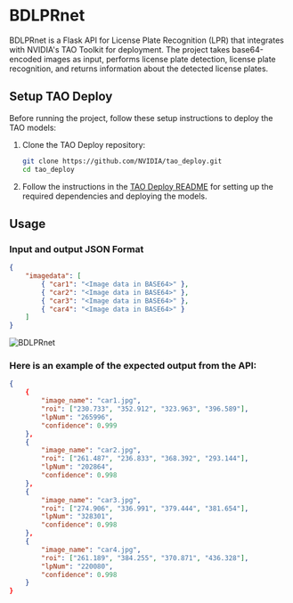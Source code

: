 # BDLPRnet

BDLPRnet is a Flask API for License Plate Recognition (LPR) that integrates with NVIDIA's TAO Toolkit for deployment. The project takes base64-encoded images as input, performs license plate detection, license plate recognition, and returns information about the detected license plates.

## Setup TAO Deploy

Before running the project, follow these setup instructions to deploy the TAO models:

1. Clone the TAO Deploy repository:

    ```bash
    git clone https://github.com/NVIDIA/tao_deploy.git
    cd tao_deploy
    ```

2. Follow the instructions in the [TAO Deploy README](https://github.com/NVIDIA/tao_deploy) for setting up the required dependencies and deploying the models.

## Usage

### Input and output JSON Format

```json
{
    "imagedata": [
        { "car1": "<Image data in BASE64>" },
        { "car2": "<Image data in BASE64>" },
        { "car3": "<Image data in BASE64>" },
        { "car4": "<Image data in BASE64>" }
    ]
}
```
![BDLPRnet ](https://github.com/tanviran/BDLPRnet/assets/97601593/c34cd5c0-eaff-4167-80f5-a4fb82736126)



### Here is an example of the expected output from the API:
```json
{
    {
        "image_name": "car1.jpg",
        "roi": ["230.733", "352.912", "323.963", "396.589"],
        "lpNum": "265996",
        "confidence": 0.999
    },
    {
        "image_name": "car2.jpg",
        "roi": ["261.487", "236.833", "368.392", "293.144"],
        "lpNum": "202864",
        "confidence": 0.998
    },
    {
        "image_name": "car3.jpg",
        "roi": ["274.906", "336.991", "379.444", "381.654"],
        "lpNum": "328301",
        "confidence": 0.998
    },
    {
        "image_name": "car4.jpg",
        "roi": ["261.189", "384.255", "370.871", "436.328"],
        "lpNum": "220080",
        "confidence": 0.998
    }
}
```
